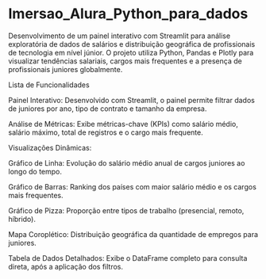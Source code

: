 # Imersao_Alura_Python_para_dados

Desenvolvimento de um painel interativo com Streamlit para análise exploratória de dados de salários e distribuição geográfica de profissionais de tecnologia em nível júnior. O projeto utiliza Python, Pandas e Plotly para visualizar tendências salariais, cargos mais frequentes e a presença de profissionais juniores globalmente.

 Lista de Funcionalidades
 
Painel Interativo: Desenvolvido com Streamlit, o painel permite filtrar dados de juniores por ano, tipo de contrato e tamanho da empresa.

Análise de Métricas: Exibe métricas-chave (KPIs) como salário médio, salário máximo, total de registros e o cargo mais frequente.

Visualizações Dinâmicas:

Gráfico de Linha: Evolução do salário médio anual de cargos juniores ao longo do tempo.

Gráfico de Barras: Ranking dos países com maior salário médio e os cargos mais frequentes.

Gráfico de Pizza: Proporção entre tipos de trabalho (presencial, remoto, híbrido).

Mapa Coroplético: Distribuição geográfica da quantidade de empregos para juniores.

Tabela de Dados Detalhados: Exibe o DataFrame completo para consulta direta, após a aplicação dos filtros.

